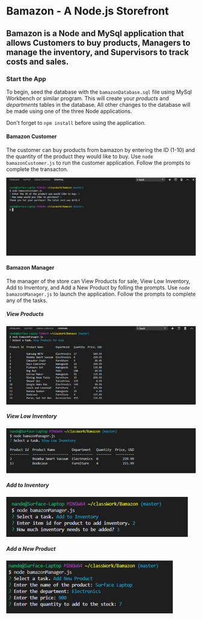 # Bamazon - A Node.js Storefront

 ## Bamazon is a Node and MySql application that allows Customers to buy products, Managers to manage the inventory, and Supervisors to track costs and sales.

### Start the App
To begin, seed the database with the `bamazonDatabase.sql` file using MySql Workbench or similar program. This will create your _products_ and _departments_ tables in the database. All other changes to the database will be made using one of the three Node applications.

Don't forget to `npm install` before using the application. 

#### Bamazon Customer
The customer can buy products from bamazon by entering the ID (1-10) and the quantity of the product they would like to buy. Use `node bamazonCustomer.js` to run the customer application. Follow the prompts to complete the transacton.

![bamazon customer example](/readmeImages/bamazonCustomer.png)

#### Bamazon Manager
The manager of the store can View Products for sale, View Low Inventory, Add to Inventory, and Add a New Product by folling the prompts. Use `node bamazonManager.js` to launch the application. Follow the prompts to complete any of the tasks.

##### View Products
![bamazon manager example](/readmeImages/bamazonManager-view.png)

##### View Low Inventory
![bamazon manager example](/readmeImages/bamazonManager-viewLoq.png)

##### Add to Inventory
![bamazon manager example](/readmeImages/bamazonManager-add.png)

##### Add a New Product
![bamazon manager example](/readmeImages/bamazonManager-addP.png)
